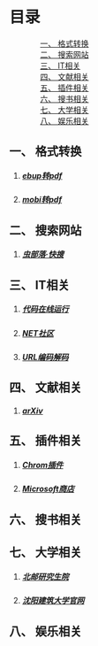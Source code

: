 # 目录
&emsp;&emsp;&emsp;&emsp;[一、 格式转换](#1)  
&emsp;&emsp;&emsp;&emsp;[二、 搜索网站](#1)  
&emsp;&emsp;&emsp;&emsp;[三、 IT相关](#1)  
&emsp;&emsp;&emsp;&emsp;[四、 文献相关](#1)  
&emsp;&emsp;&emsp;&emsp;[五、 插件相关](#5)  
&emsp;&emsp;&emsp;&emsp;[六、 搜书相关](#6)  
&emsp;&emsp;&emsp;&emsp;[七、 大学相关](#7)  
&emsp;&emsp;&emsp;&emsp;[八、 娱乐相关](#8)  

## 一、 格式转换<span id="1">
1. ##### [ebup转pdf](https://www.pdfconvertonline.com/cn/file.php)
2. ##### [mobi转pdf](https://onlineconvertfree.com/zh/convert/mobi/)
## 二、 搜索网站<span id="2">
1. ##### [虫部落·快搜](https://search.chongbuluo.com/ "各类搜索集锦")
## 三、 IT相关<span id="3">
1. ##### [代码在线运行](https://tool.lu/coderunner/)
2. ##### [NET社区](https://tool.oschina.net/ "IT在线工具集锦")
3. ##### [URL编码解码](http://www.urlencode.com.cn/)
## 四、 文献相关<span id="4">
1. ##### [arXiv](https://arxiv.org/ "权威学术论文网站")
## 五、 插件相关<span id="5">
1. ##### [Chrom插件](https://www.extfans.com/)
2. ##### [Microsoft商店](https://microsoftedge.microsoft.com/addons/Microsoft-Edge-Extensions-Home?form=MT001Y)
## 六、 搜书相关<span id="6">
## 七、 大学相关<span id="7">
1. ##### [北邮研究生院](https://grs.bupt.edu.cn/)
2. ##### [沈阳建筑大学官网](http://www.sjzu.edu.cn/)
## 八、 娱乐相关<span id="8">
